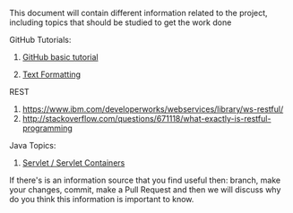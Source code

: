 This document will contain different information related to the project, including topics that should be studied to get the work done


GitHub Tutorials:

1. [GitHub basic tutorial](https://guides.github.com/activities/hello-world/)
    
2. [Text Formatting](https://help.github.com/articles/about-writing-and-formatting-on-github/)
    
    
REST

1. https://www.ibm.com/developerworks/webservices/library/ws-restful/
2. http://stackoverflow.com/questions/671118/what-exactly-is-restful-programming


Java Topics:

1. [Servlet / Servlet Containers](https://dzone.com/articles/what-servlet-container)



If there's is an information source that you find useful then: branch, make your changes, commit, make a Pull Request and then we
will discuss why do you think this information is important to know.
